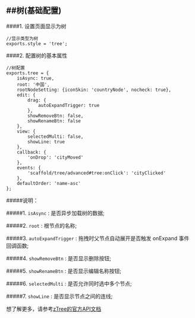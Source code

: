 ##树(基础配置)
---------------------------------------

####1. 设置页面显示为树

	//显示类型为树
	exports.style = 'tree';

####2. 配置树的基本属性

	//树配置
	exports.tree = {
	    isAsync: true,
	    root: '中国',
	    rootNodeSetting: {iconSkin: 'countryNode', nocheck: true},
	    edit: {
	        drag: {
	            autoExpandTrigger: true
	        },
	        showRemoveBtn: false,
	        showRenameBtn: false
	    },
	    view: {
	        selectedMulti: false,
	        showLine: true
	    },
	    callback: {
	        'onDrop': 'cityMoved'
	    },
	    events: {
	        'scaffold/tree/advanced#tree:onClick': 'cityClicked'
	    },
	    defaultOrder: 'name-asc'
	};

#####说明：

#####1. `isAsync` : 是否异步加载树的数据;

#####2. `root` : 根节点的名称;

#####3. `autoExpandTrigger` : 拖拽时父节点自动展开是否触发 onExpand 事件回调函数;

#####4. `showRemoveBtn` : 是否显示删除按钮;

#####5. `showRenameBtn` : 是否显示编辑名称按钮;

#####6. `selectedMulti` : 是否允许同时选中多个节点;

#####7. `showLine` : 是否显示节点之间的连线;

想了解更多，请参考[zTree的官方API文档](http://www.ztree.me/v3/api.php)


